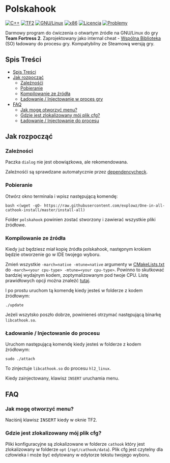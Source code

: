 # Polskahook
[![C++](https://img.shields.io/badge/language-C%2B%2B-%23f34b7d.svg?style=flat-square)](https://en.wikipedia.org/wiki/C%2B%2B)
[![TF2](https://img.shields.io/badge/game-TF2-orange.svg?style=flat-square)](https://store.steampowered.com/app/440/Team_Fortress_2/)
[![GNU/Linux](https://img.shields.io/badge/platform-GNU%2FLinux-ff69b4?style=flat-square)](https://www.gnu.org/gnu/linux-and-gnu.en.html)
[![x86](https://img.shields.io/badge/arch-x86-red.svg?style=flat-square)](https://en.wikipedia.org/wiki/X86)
[![Licencja](https://img.shields.io/github/license/explowz/cathook.svg?style=flat-square)](LICENSE)
[![Problemy](https://img.shields.io/github/issues/explowz/cathook.svg?style=flat-square)](https://github.com/explowz/cathook/issues)

Darmowy program do ćwiczenia o otwartym źródle na GNU/Linux do gry **Team Fortress 2**. Zaprojektowany jako internal cheat - [Wspólna Biblioteka](https://en.wikipedia.org/wiki/Library_(computing)#Shared_libraries) (SO) ładowany do procesu gry. Kompatybilny ze Steamową wersją gry.

## Spis Treści

- [Spis Treści](#table-of-contents)
- [Jak rozpocząć](#getting-started)
    - [Zależnośći](#dependencies)
    - [Pobieranie](#downloading)
    - [Kompilowanie ze źródła](#compiling-from-source)
    - [Ładowanie / Injectowanie w proces gry](#loading--injecting-into-game-process)
- [FAQ](#faq)
    - [Jak mogę otworzyć menu?](#how-do-i-open-the-menu)
    - [Gdzie jest zlokalizowany mój plik cfg?](#where-is-my-config-file-saved)
    - [Ładowanie / Injectowanie do procesu](#loading--injecting-into-game-process)

## Jak rozpocząć

### Zależności

Paczka `dialog` nie jest obowiązkowa, ale rekomendowana.

Zależnośći są sprawdzane automatycznie przez [dependencycheck](https://github.com/explowz/cathook/blob/master/scripts/dependencycheck).

### Pobieranie

Otwórz okno terminala i wpisz następującą komendę:

    bash <(wget -qO- https://raw.githubusercontent.com/explowz/One-in-all-cathook-install/master/install-all)

Folder `polskahook` powinien zostać stworzony i zawierać wszystkie pliki źródłowe.

### Kompilowanie ze źródła

Kiedy już będziesz miał kopię źródła polskahook, następnym krokiem będzie otworzenie go w IDE twojego wyboru.

Zmień wszystkie `-march=native -mtune=native` argumenty w [CMakeLists.txt](https://github.com/explowz/cathook/blob/master/CMakeLists.txt) do `-march=<your cpu-type> -mtune=<your cpu-type>`. Powinno to skutkować bardziej wydajnym kodem, zoptymalizowanym pod twoje CPU. Listę prawidłowych opcji można znaleźć [tutaj](https://gcc.gnu.org/onlinedocs/gcc/x86-Options.html).

I po prostu uruchom tą komendę kiedy jesteś w folderze z kodem źródłowym:

    ./update

Jeżeli wszytsko poszło dobrze, powinieneś otrzymać następującą binarkę `libcathook.so`.

### Ładowanie / Injectowanie do procesu

Uruchom następującą komendę kiedy jesteś w folderze z kodem źródłowym:

    sudo ./attach

To zinjectuje `libcathook.so` do procesu `hl2_linux`.

Kiedy zainjectowany, klawisz `INSERT` uruchamia menu.

## FAQ

### Jak mogę otworzyć menu?
Naciśnij klawisz <kbd>INSERT</kbd> kiedy w oknie TF2.

### Gdzie jest zlokalizowany mój plik cfg?
Pliki konfiguracyjne są zlokalizowane w folderze `cathook` który jest zlokalizowany w folderze `opt` (`/opt/cathook/data`). Plik cfg jest czytelny dla człowieka i może być edytowany w edytorze tekstu twojego wyboru.
